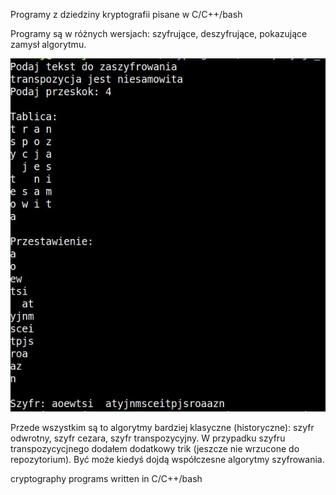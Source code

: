 Programy z dziedziny kryptografii pisane w C/C++/bash

Programy są w różnych wersjach: szyfrujące, deszyfrujące, pokazujące zamysł algorytmu.


![alt text](https://github.com/blalis/kryptografia/blob/master/szyfr_transpozycja.jpg)


Przede wszystkim są to algorytmy bardziej klasyczne (historyczne): szyfr odwrotny, szyfr cezara,
szyfr transpozycyjny. W przypadku szyfru transpozycycjnego dodałem dodatkowy trik (jeszcze nie wrzucone do
repozytorium). Być może kiedyś dojdą współczesne algorytmy szyfrowania.

cryptography programs written in C/C++/bash
